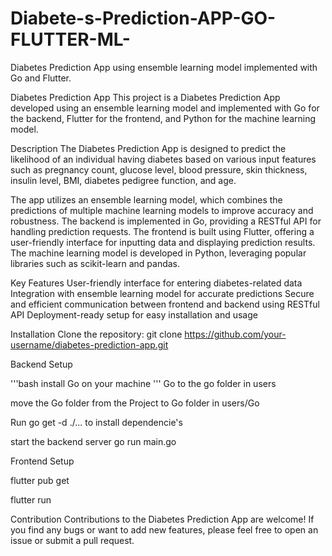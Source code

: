 # Diabete-s-Prediction-APP-GO-FLUTTER-ML-
Diabetes Prediction App using ensemble learning model implemented with Go and Flutter.


Diabetes Prediction App
This project is a Diabetes Prediction App developed using an ensemble learning model and implemented with Go for the backend, Flutter for the frontend, and Python for the machine learning model.

Description
The Diabetes Prediction App is designed to predict the likelihood of an individual having diabetes based on various input features such as pregnancy count, glucose level, blood pressure, skin thickness, insulin level, BMI, diabetes pedigree function, and age.

The app utilizes an ensemble learning model, which combines the predictions of multiple machine learning models to improve accuracy and robustness. The backend is implemented in Go, providing a RESTful API for handling prediction requests. The frontend is built using Flutter, offering a user-friendly interface for inputting data and displaying prediction results. The machine learning model is developed in Python, leveraging popular libraries such as scikit-learn and pandas.

Key Features
User-friendly interface for entering diabetes-related data
Integration with ensemble learning model for accurate predictions
Secure and efficient communication between frontend and backend using RESTful API
Deployment-ready setup for easy installation and usage

Installation
Clone the repository:
git clone https://github.com/your-username/diabetes-prediction-app.git


Backend Setup

'''bash
install Go on your machine
'''
Go to the go folder in users

move the Go folder from the Project to Go folder in users/Go

Run go get -d ./... to install dependencie's

start the backend server go run main.go

Frontend Setup

flutter pub get

flutter run


Contribution
Contributions to the Diabetes Prediction App are welcome! If you find any bugs or want to add new features, please feel free to open an issue or submit a pull request.





